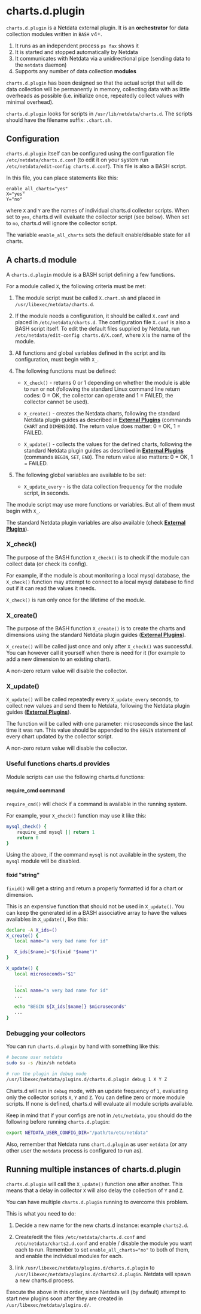 <!--
title: "charts.d.plugin"
custom_edit_url: "https://github.com/netdata/netdata/edit/master/collectors/charts.d.plugin/README.md"
sidebar_label: "charts.d.plugin"
learn_status: "Published"
learn_topic_type: "Tasks"
learn_rel_path: "Developers/External plugins"
-->

# charts.d.plugin

`charts.d.plugin` is a Netdata external plugin. It is an **orchestrator** for data collection modules written in `BASH` v4+.

1.  It runs as an independent process `ps fax` shows it
2.  It is started and stopped automatically by Netdata
3.  It communicates with Netdata via a unidirectional pipe (sending data to the `netdata` daemon)
4.  Supports any number of data collection **modules**

`charts.d.plugin` has been designed so that the actual script that will do data collection will be permanently in
memory, collecting data with as little overheads as possible
(i.e. initialize once, repeatedly collect values with minimal overhead).

`charts.d.plugin` looks for scripts in `/usr/lib/netdata/charts.d`.
The scripts should have the filename suffix: `.chart.sh`.

## Configuration

`charts.d.plugin` itself can be configured using the configuration file `/etc/netdata/charts.d.conf`
(to edit it on your system run `/etc/netdata/edit-config charts.d.conf`). This file is also a BASH script.

In this file, you can place statements like this:

```
enable_all_charts="yes"
X="yes"
Y="no"
```

where `X` and `Y` are the names of individual charts.d collector scripts.
When set to `yes`, charts.d will evaluate the collector script (see below).
When set to `no`, charts.d will ignore the collector script.

The variable `enable_all_charts` sets the default enable/disable state for all charts.

## A charts.d module

A `charts.d.plugin` module is a BASH script defining a few functions.

For a module called `X`, the following criteria must be met:

1.  The module script must be called `X.chart.sh` and placed in `/usr/libexec/netdata/charts.d`.

2.  If the module needs a configuration, it should be called `X.conf` and placed in `/etc/netdata/charts.d`.
    The configuration file `X.conf` is also a BASH script itself.
    To edit the default files supplied by Netdata, run `/etc/netdata/edit-config charts.d/X.conf`,
    where `X` is the name of the module.

3.  All functions and global variables defined in the script and its configuration, must begin with `X_`.

4.  The following functions must be defined:

    -   `X_check()` - returns 0 or 1 depending on whether the module is able to run or not
         (following the standard Linux command line return codes: 0 = OK, the collector can operate and 1 = FAILED,
         the collector cannot be used).

    -   `X_create()` - creates the Netdata charts, following the standard Netdata plugin guides as described in
         **[External Plugins](https://github.com/netdata/netdata/blob/master/collectors/plugins.d/README.md)** (commands `CHART` and `DIMENSION`).
         The return value does matter: 0 = OK, 1 = FAILED.

    -   `X_update()` - collects the values for the defined charts, following the standard Netdata plugin guides
         as described in **[External Plugins](https://github.com/netdata/netdata/blob/master/collectors/plugins.d/README.md)** (commands `BEGIN`, `SET`, `END`).
         The return value also matters: 0 = OK, 1 = FAILED.

5.  The following global variables are available to be set:
    -   `X_update_every` - is the data collection frequency for the module script, in seconds.

The module script may use more functions or variables. But all of them must begin with `X_`.

The standard Netdata plugin variables are also available (check **[External Plugins](https://github.com/netdata/netdata/blob/master/collectors/plugins.d/README.md)**). 

### X_check()

The purpose of the BASH function `X_check()` is to check if the module can collect data (or check its config).

For example, if the module is about monitoring a local mysql database, the `X_check()` function may attempt to
connect to a local mysql database to find out if it can read the values it needs.

`X_check()` is run only once for the lifetime of the module.

### X_create()

The purpose of the BASH function `X_create()` is to create the charts and dimensions using the standard Netdata
plugin guides (**[External Plugins](https://github.com/netdata/netdata/blob/master/collectors/plugins.d/README.md)**).

`X_create()` will be called just once and only after `X_check()` was successful.
You can however call it yourself when there is need for it (for example to add a new dimension to an existing chart).

A non-zero return value will disable the collector.

### X_update()

`X_update()` will be called repeatedly every `X_update_every` seconds, to collect new values and send them to Netdata,
following the Netdata plugin guides (**[External Plugins](https://github.com/netdata/netdata/blob/master/collectors/plugins.d/README.md)**).

The function will be called with one parameter: microseconds since the last time it was run. This value should be
appended to the `BEGIN` statement of every chart updated by the collector script.

A non-zero return value will disable the collector.

### Useful functions charts.d provides

Module scripts can use the following charts.d functions:

#### require_cmd command

`require_cmd()` will check if a command is available in the running system.

For example, your `X_check()` function may use it like this:

```sh
mysql_check() {
    require_cmd mysql || return 1
    return 0
}
```

Using the above, if the command `mysql` is not available in the system, the `mysql` module will be disabled.

#### fixid "string"

`fixid()` will get a string and return a properly formatted id for a chart or dimension.

This is an expensive function that should not be used in `X_update()`.
You can keep the generated id in a BASH associative array to have the values availables in `X_update()`, like this:

```sh
declare -A X_ids=()
X_create() {
   local name="a very bad name for id"

   X_ids[$name]="$(fixid "$name")"
}

X_update() {
   local microseconds="$1"

   ...
   local name="a very bad name for id"
   ...

   echo "BEGIN ${X_ids[$name]} $microseconds"
   ...
}
```

### Debugging your collectors

You can run `charts.d.plugin` by hand with something like this:

```sh
# become user netdata
sudo su -s /bin/sh netdata

# run the plugin in debug mode
/usr/libexec/netdata/plugins.d/charts.d.plugin debug 1 X Y Z
```

Charts.d will run in `debug` mode, with an update frequency of `1`, evaluating only the collector scripts
`X`, `Y` and `Z`. You can define zero or more module scripts. If none is defined, charts.d will evaluate all
module scripts available.

Keep in mind that if your configs are not in `/etc/netdata`, you should do the following before running
`charts.d.plugin`:

```sh
export NETDATA_USER_CONFIG_DIR="/path/to/etc/netdata"
```

Also, remember that Netdata runs `chart.d.plugin` as user `netdata` (or any other user the `netdata` process is configured to run as).

## Running multiple instances of charts.d.plugin

`charts.d.plugin` will call the `X_update()` function one after another. This means that a delay in collector `X`
will also delay the collection of `Y` and `Z`.

You can have multiple `charts.d.plugin` running to overcome this problem.

This is what you need to do:

1.  Decide a new name for the new charts.d instance: example `charts2.d`.

2.  Create/edit the files `/etc/netdata/charts.d.conf` and `/etc/netdata/charts2.d.conf` and enable / disable the
    module you want each to run. Remember to set `enable_all_charts="no"` to both of them, and enable the individual
    modules for each.

3.  link `/usr/libexec/netdata/plugins.d/charts.d.plugin` to `/usr/libexec/netdata/plugins.d/charts2.d.plugin`.
    Netdata will spawn a new charts.d process.

Execute the above in this order, since Netdata will (by default) attempt to start new plugins soon after they are
created in `/usr/libexec/netdata/plugins.d/`.


